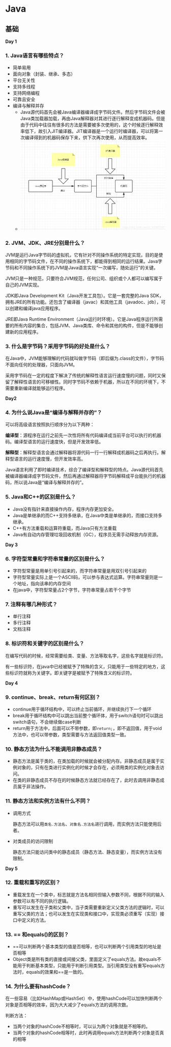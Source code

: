 # Java

## 基础

**Day 1**

### 1. Java语言有哪些特点？

- 简单易用
- 面向对象（封装、继承、多态）
- 平台无关性
- 支持多线程
- 支持网络编程
- 可靠且安全
- 编译与解释并存
  - Java源代码首先会被Java编译器编译成字节码文件。然后字节码文件会被Java类加载器加载，再由Java解释器对其进行逐行解释变成机器码。但是由于代码中往往有很多的方法是需要被多次使用的，这个时候逐行解释效率低下，故引入JIT编译器。JIT编译器是一个运行时编译器，可以将第一次编译得到的机器码保存下来，供下次再次使用，从而提高效率。
  - ![](./assets/编译与解释并存原理图.png)

### 2. JVM、JDK、JRE分别是什么？
JVM是运行Java字节码的虚拟机，它有针对不同操作系统的特定实现，目的是使用相同的字节码文件，在不同的操作系统下，都能得到相同的运行结果。Java字节码和不同操作系统下的JVM是Java语言实现“一次编写，随处运行”的关键。

JVM只是一种规范，只要符合JVM规范，任何公司、组织或个人都可以编写属于自己的JVM实现。

JDK即Java Development Kit（Java开发工具包）。它是一套完整的Java SDK，拥有JRE的所有功能。还包含了编译器（javac）和其他工具（javadoc、jdb），可以创建和编译java应用程序。

JRE即Java Runtime Environment（Java运行时环境）。它是Java程序运行所需要的所有内容的集合，包括JVM、Java类库、命令和其他的构件，但是不能够创建新的应用程序。

### 3. 什么是字节码？采用字节码的好处是什么？
在Java中，JVM能够理解的代码就叫做字节码（即后缀为.class的文件），字节码不面向任何的处理器，只面向JVM。

采用字节码在一定的程度下解决了传统的解释性语言运行速度慢的问题，同时又保留了解释性语言的可移植性。同时字节码不依赖于机器，所以在不同的环境下，不需要重新编译就能够运行程序。

**Day2**

### 4. 为什么说Java是“编译与解释并存的”？
可以将高级语言按照执行顺序分为以下两种：

**编译型**：源程序在运行之前先一次性将所有代码编译成当前平台可以执行的机器码。编译型语言的运行速度快，但是开发效率低。

**解释型**：解释型语言会通过解释器将源代码一行一行解释成机器码之后再执行。解释型语言的运行速度慢，但开发效率高。

Java语言利用了即时编译技术，综合了编译型和解释型的特点。Java源代码首先被编译器编译成字节码文件，然后再通过解释器将字节码解释成平台能执行的机器码，所以说Java是“编译与解释并存的”。

### 5. Java和C++的区别是什么？

- Java没有指针来直接操作内存，程序内存更加安全。
- Java是单继承的而C++支持多继承，在Java中类是单继承的，而接口支持多继承。
- C++有方法重载和运算符重载，而Java只有方法重载
- Java有自动内存管理垃圾回收机制（GC），程序员无需手动释放内存资源。

**Day 3**

### 6. 字符型常量和字符串常量的区别是什么？

- 字符型常量是用单引号引起来的，而字符串常量是用双引号引起来的
- 字符型常量实际上是一个ASCII码，可以参与表达式运算。字符串常量则是一个地址，指向该串的内存空间
- 在java中，字符型常量占2个字节，字符串常量占若干个字节

### 7. 注释有哪几种形式？

- 单行注释
- 多行注释
- 文档注释

### 8. 标识符和关键字的区别是什么？

在编写代码的时候，经常需要给类、变量、方法等取名字，这些名字就是标识符。

有一些标识符，在java中已经被赋予了特殊的含义，只能用于一些特定的地方，这些标识符就称为关键字。即关键字是被赋予了特殊含义的标识符。

**Day 4**

### 9. continue、break、return有何区别？

- continue用于循环结构中，可以终止当前循环，并继续执行下一个循环
- break用于循环结构中可以跳出当前整个循环体，用于switch语句时可以跳出switch语句，不会继续做case判断
- return用于方法中，后面可以不带参数，即`return;`，即不返回值，用于void方法中，也可以带参数，类型需要与方法返回值类型一致。

### 10. 静态方法为什么不能调用非静态成员？

- 静态方法是属于类的，在类加载的时候就会被分配内存。非静态成员是属于实例对象的，只有在类进行实例化的时候才会存在，必须用类的实例化对象去访问。
- 在类的非静态成员不存在的时候静态方法就已经存在了，此时去调用非静态成员属于非法操作。

### 11. 静态方法和实例方法有什么不同？

- 调用方式

  静态方法可以用`类名.方法名`、`对象名.方法名`进行调用，而实例方法只能使用后者。

- 对类成员的访问限制

  静态方法只能访问类中的静态成员（静态方法、静态变量），而实例方法没有限制。

**Day 5**

### 12. 重载和重写的区别？

- 重载发生在一个类中，标志就是方法名相同但输入参数不同，根据不同的输入参数可以有不同的执行逻辑。
- 重写可以发生在子类和父类中，当子类需要重新定义父类方法的逻辑时，可以重写父类的方法；也可以发生在实现类和接口中，实现类必须重写（实现）接口中定义的方法。

### 13. == 和equals()的区别？

- ==可以判断两个基本类型的值是否相等，也可以判断两个引用类型的地址是否相等
- Object类是所有类的直接或间接父类，里面定义了equals方法。故equals不能用于判断基本类型，只能用于判断引用类型。当引用类型没有重写equals方法时，equals的效果和==是一致的。

### 14. 为什么要有hashCode？

在一些容易（比如HashMap或HashSet）中，使用hashCode可以加快判断两个对象是否相等的效率，因为大大减少了equals方法的调用次数。

判断方法：

- 当两个对象的hashCode不相等时，可以认为两个对象就是不相等的。
- 当两个对象的hashCode相等时，此时再调用equals方法判断两个对象是否真的相等

